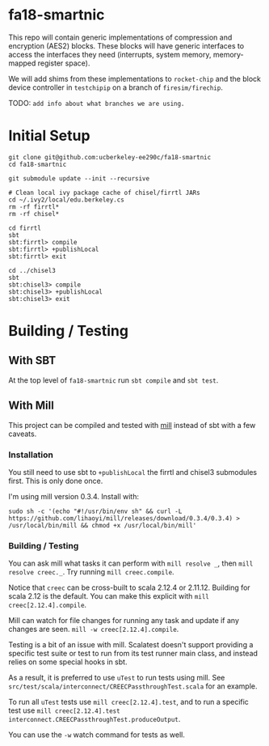 # fa18-smartnic

This repo will contain generic implementations of compression and encryption (AES2) blocks. These blocks will have generic interfaces to access the interfaces they need (interrupts, system memory, memory-mapped register space).

We will add shims from these implementations to `rocket-chip` and the block device controller in `testchipip` on a branch of `firesim/firechip`.

TODO: `add info about what branches we are using.`

# Initial Setup
```
git clone git@github.com:ucberkeley-ee290c/fa18-smartnic
cd fa18-smartnic

git submodule update --init --recursive

# Clean local ivy package cache of chisel/firrtl JARs
cd ~/.ivy2/local/edu.berkeley.cs
rm -rf firrtl*
rm -rf chisel*

cd firrtl
sbt
sbt:firrtl> compile
sbt:firrtl> +publishLocal
sbt:firrtl> exit

cd ../chisel3
sbt
sbt:chisel3> compile
sbt:chisel3> +publishLocal
sbt:chisel3> exit
```

# Building / Testing
## With SBT
At the top level of `fa18-smartnic` run `sbt compile` and `sbt test`.

## With Mill
This project can be compiled and tested with [mill](https://github.com/lihaoyi/mill) instead of sbt with a few caveats.

### Installation
You still need to use sbt to `+publishLocal` the firrtl and chisel3 submodules first. This is only done once.

I'm using mill version 0.3.4. Install with:
```
sudo sh -c '(echo "#!/usr/bin/env sh" && curl -L https://github.com/lihaoyi/mill/releases/download/0.3.4/0.3.4) > /usr/local/bin/mill && chmod +x /usr/local/bin/mill'
```

### Building / Testing
You can ask mill what tasks it can perform with `mill resolve _`, then `mill resolve creec._`. Try running `mill creec.compile`.

Notice that `creec` can be cross-built to scala 2.12.4 or 2.11.12. Building for scala 2.12 is the default. You can make this explicit with `mill creec[2.12.4].compile`.

Mill can watch for file changes for running any task and update if any changes are seen. `mill -w creec[2.12.4].compile`.

Testing is a bit of an issue with mill. Scalatest doesn't support providing a specific test suite or test to run from its test runner main class, and instead relies on some special hooks in sbt.

As a result, it is preferred to use `uTest` to run tests using mill. See `src/test/scala/interconnect/CREECPassthroughTest.scala` for an example.

To run all `uTest` tests use `mill creec[2.12.4].test`, and to run a specific test use `mill creec[2.12.4].test interconnect.CREECPassthroughTest.produceOutput`.

You can use the `-w` watch command for tests as well.
